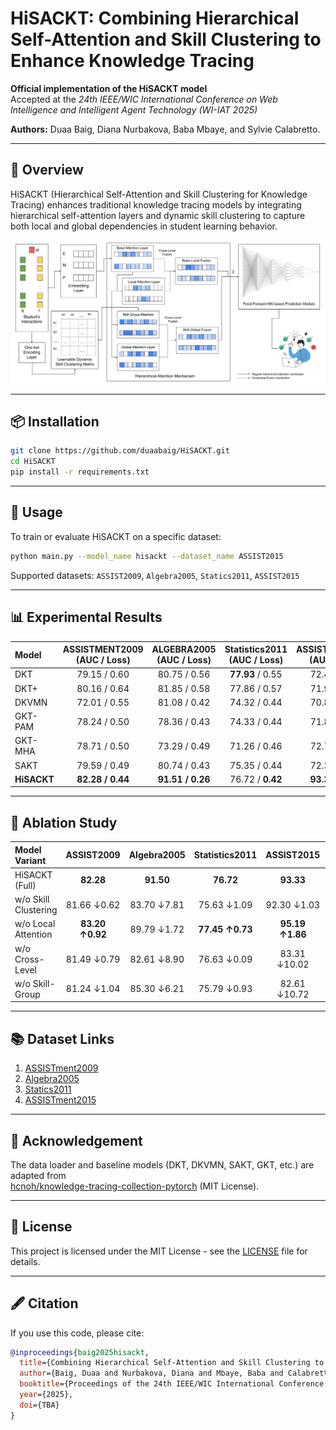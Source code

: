 # HiSACKT: Combining Hierarchical Self-Attention and Skill Clustering to Enhance Knowledge Tracing

**Official implementation of the HiSACKT model**  
Accepted at the *24th IEEE/WIC International Conference on Web Intelligence and Intelligent Agent Technology (WI-IAT 2025)*

**Authors:** Duaa Baig, Diana Nurbakova, Baba Mbaye, and Sylvie Calabretto.

---

## 🧠 Overview
HiSACKT (Hierarchical Self-Attention and Skill Clustering for Knowledge Tracing) enhances traditional knowledge tracing models by integrating hierarchical self-attention layers and dynamic skill clustering to capture both local and global dependencies in student learning behavior.

![HiSACKT Architecture](./figures/hisackt.jpg)

---

## 📦 Installation

```bash
git clone https://github.com/duaabaig/HiSACKT.git
cd HiSACKT
pip install -r requirements.txt
```

---

## 🚀 Usage

To train or evaluate HiSACKT on a specific dataset:

```bash
python main.py --model_name hisackt --dataset_name ASSIST2015
```

Supported datasets: `ASSIST2009`, `Algebra2005`, `Statics2011`, `ASSIST2015`

---

## 📊 Experimental Results

| Model | ASSISTMENT2009 (AUC / Loss) | ALGEBRA2005 (AUC / Loss) | Statistics2011 (AUC / Loss) | ASSISTMENT2015 (AUC / Loss) |
|:--|:--:|:--:|:--:|:--:|
| DKT | 79.15 / 0.60 | 80.75 / 0.56 | **77.93** / 0.55 | 72.41 / 0.60 |
| DKT+ | 80.16 / 0.64 | 81.85 / 0.58 | 77.86 / 0.57 | 71.94 / 0.61 |
| DKVMN | 72.01 / 0.55 | 81.08 / 0.42 | 74.32 / 0.44 | 70.88 / 0.52 |
| GKT-PAM | 78.24 / 0.50 | 78.36 / 0.43 | 74.33 / 0.44 | 71.88 / 0.51 |
| GKT-MHA | 78.71 / 0.50 | 73.29 / 0.49 | 71.26 / 0.46 | 72.70 / 0.51 |
| SAKT | 79.59 / 0.49 | 80.74 / 0.43 | 75.35 / 0.44 | 72.38 / 0.51 |
| **HiSACKT** | **82.28 / 0.44** | **91.51 / 0.26** | 76.72 / **0.42** | **93.33 / 0.24** |

---

## 🧩 Ablation Study

| Model Variant | ASSIST2009 | Algebra2005 | Statistics2011 | ASSIST2015 | Avg AUC |
|:--|:--:|:--:|:--:|:--:|:--:|
| HiSACKT (Full) | **82.28** | **91.50** | **76.72** | **93.33** | **85.96** |
| w/o Skill Clustering | 81.66 ↓0.62 | 83.70 ↓7.81 | 75.63 ↓1.09 | 92.30 ↓1.03 | 83.32 ↓2.64 |
| w/o Local Attention | **83.20 ↑0.92** | 89.79 ↓1.72 | **77.45 ↑0.73** | **95.19 ↑1.86** | **86.41 ↑0.45** |
| w/o Cross-Level | 81.49 ↓0.79 | 82.61 ↓8.90 | 76.63 ↓0.09 | 83.31 ↓10.02 | 81.01 ↓4.95 |
| w/o Skill-Group | 81.24 ↓1.04 | 85.30 ↓6.21 | 75.79 ↓0.93 | 82.61 ↓10.72 | 81.24 ↓4.72 |

---

## 📚 Dataset Links

1. [ASSISTment2009](https://tinyurl.com/33adbs9w)  
2. [Algebra2005](https://tinyurl.com/hruvenje)  
3. [Statics2011](https://tinyurl.com/bdd9zsrz)  
4. [ASSISTment2015](https://tinyurl.com/455n5h2n)

---

## 🔗 Acknowledgement

The data loader and baseline models (DKT, DKVMN, SAKT, GKT, etc.) are adapted from  
[hcnoh/knowledge-tracing-collection-pytorch](https://github.com/hcnoh/knowledge-tracing-collection-pytorch) (MIT License).

---

## 📜 License

This project is licensed under the MIT License - see the [LICENSE](./LICENSE) file for details.

---

## 🖋️ Citation

If you use this code, please cite:

```bibtex
@inproceedings{baig2025hisackt,
  title={Combining Hierarchical Self-Attention and Skill Clustering to Enhance Knowledge Tracing (HiSACKT)},
  author={Baig, Duaa and Nurbakova, Diana and Mbaye, Baba and Calabretto, Sylvie},
  booktitle={Proceedings of the 24th IEEE/WIC International Conference on Web Intelligence and Intelligent Agent Technology (WI-IAT)},
  year={2025},
  doi={TBA}
}
```
